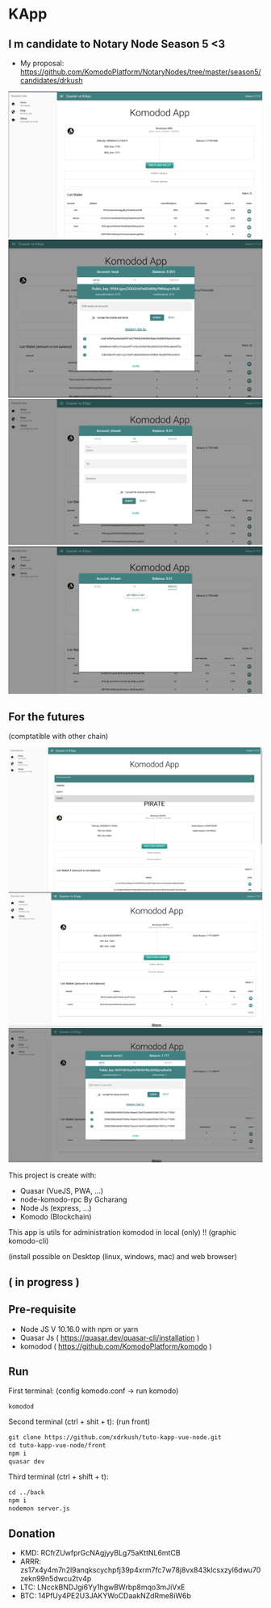# KApp

## I m candidate to Notary Node Season 5 <3
  - My proposal: https://github.com/KomodoPlatform/NotaryNodes/tree/master/season5/candidates/drkush

![](https://github.com/xdrkush/tuto-kapp-vue-node/blob/main/home.png)
![](https://github.com/xdrkush/tuto-kapp-vue-node/blob/main/info1.png)
![](https://github.com/xdrkush/tuto-kapp-vue-node/blob/main/tx.png)
![](https://github.com/xdrkush/tuto-kapp-vue-node/blob/main/private.png)

## For the futures
(comptatible with other chain)

![](https://github.com/xdrkush/tuto-kapp-vue-node/blob/main/choose1.png)
![](https://github.com/xdrkush/tuto-kapp-vue-node/blob/main/morty1.png)
![](https://github.com/xdrkush/tuto-kapp-vue-node/blob/main/morty2.png)

This project is create with:
  - Quasar (VueJS, PWA, ...)
  - node-komodo-rpc By Gcharang
  - Node Js (express, ...)
  - Komodo (Blockchain)

This app is utils for administration komodod in local (only) !! (graphic komodo-cli)

(install possible on Desktop (linux, windows, mac) and web browser)

## ( in progress )

## Pre-requisite
  - Node JS V 10.16.0 with npm or yarn
  - Quasar Js ( https://quasar.dev/quasar-cli/installation )
  - komodod ( https://github.com/KomodoPlatform/komodo )

## Run

First terminal:
(config komodo.conf -> run komodo)
```
komodod
```

Second terminal (ctrl + shit + t):
(run front)
```
git clone https://github.com/xdrkush/tuto-kapp-vue-node.git
cd tuto-kapp-vue-node/front
npm i
quasar dev
```

Third terminal (ctrl + shift + t):
```
cd ../back
npm i
nodemon server.js
```

## Donation
  - KMD: RCfrZUwfprGcNAgjyyBLg75aKttNL6mtCB
  - ARRR: zs17x4y4m7n2l9anqkscychpfj39p4xrm7fc7w78j8vx843klcsxzyl6dwu70zekn99n5dwcu2tv4p
  - LTC: LNcckBNDJgi6Yy1hgwBWrbp8mqo3mJiVxE
  - BTC: 14PfUy4PE2U3JAKYWoCDaakNZdRme8iW6b